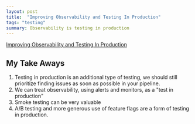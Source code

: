 ```yaml
---
layout: post
title:  "Improving Observability and Testing In Production"
tags: "testing"
summary: Observability is testing in production
---
```


[Improving Observability and Testing In Production](https://www.youtube.com/watch?v=Nmu4URA7pSM)

## My Take Aways

1. Testing in production is an additional type of testing, we should still prioritize finding issues as soon as possible in your pipeline.
2. We can treat observability, using alerts and monitors, as a "test in production"
3. Smoke testing can be very valuable
4. A/B testing and more generous use of feature flags are a form of testing in production.
